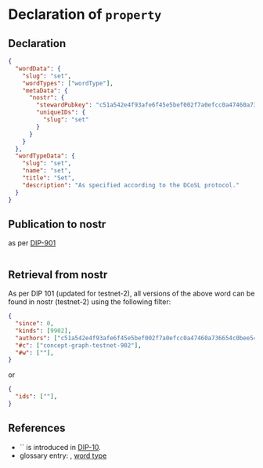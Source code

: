 # Declaration of `property`

## Declaration

```json
{
  "wordData": {
    "slug": "set",
    "wordTypes": ["wordType"],
    "metaData": {
      "nostr": {
        "stewardPubkey": "c51a542e4f93afe6f45e5bef002f7a0efcc0a47460a736654c0bee5402c482fa",
        "uniqueIDs": {
          "slug": "set"
        }
      }
    }
  },
  "wordTypeData": {
    "slug": "set",
    "name": "set",
    "title": "Set",
    "description": "As specified according to the DCoSL protocol."
  }
}
```

## Publication to nostr

as per [DIP-901](../../networking/nostr/901.md)

```json

```

## Retrieval from nostr

As per DIP 101 (updated for testnet-2), all versions of the above word can be found in nostr (testnet-2) using the following filter:

```json
{
  "since": 0,
  "kinds": [9902],
  "authors": ["c51a542e4f93afe6f45e5bef002f7a0efcc0a47460a736654c0bee5402c482fa"],
  "#c": ["concept-graph-testnet-902"],
  "#w": [""],
}
```

or

```json
{
  "ids": [""],
}
```

## References

- `` is introduced in [DIP-10](../10.md).
- glossary entry: [](../../../glossary/.md), [word type](../../../glossary/wordType.md)
